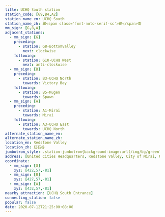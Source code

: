 ```yaml
---
title: UCHQ South station
station_code: [G9,B4,A2]
station_name_en: UCHQ South
station_name_zh: 聯<span class='font-noto-serif-sc'>總</span>南
mm_sign: [G,B,A]
adjacent_stations:
  - mm_sign: [G]
    preceding:
      - station: G8-Bottomvalley
        next: clockwise
    following:
      - station: G10-UCHQ West
        next: anti-clockwise
  - mm_sign: [B]
    preceding:
      - station: B3-UCHQ North
        towards: Victory Bay
    following:
      - station: B5-Mugen
        towards: Spawn
  - mm_sign: [A]
    preceding:
      - station: A1-Mirai
        towards: Mirai
    following:
      - station: A3-UCHQ East
        towards: UCHQ North
alternate_station_name_en: 
alternate_station_name_zh: 
location_en: Redstone Valley
location_zh: 紅石谷
jumbotron_style: .station-jumbotron{background-image:url(/img/bg/greenline.png),url(/img/bg/blueline.png),url(/img/bg/airportline.png);background-repeat:no-repeat;background-size:100% 10px;background-position:0 100px,0 130px,0 160px}
address: [United Cities Headquarters, Redstone Valley, City of Mirai, United Cities]
coordinate:
  - mm_sign: [G]
    xyz: [422,57,-81]
  - mm_sign: [B]
    xyz: [427,57,-81]
  - mm_sign: [A]
    xyz: [432,57,-81]
nearby_attraction: [UCHQ South Entrance]
connecting_station: false
popular: false
date: 2020-07-12T21:25:00+08:00
---
```


